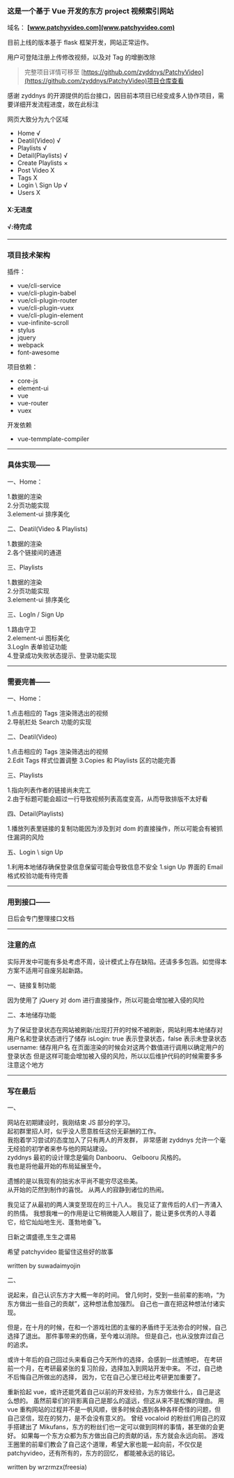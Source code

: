### 这是一个基于 Vue 开发的东方 project 视频索引网站

域名： **[www.patchyvideo.com](www.patchyvideo.com)**

目前上线的版本基于 flask 框架开发，网站正常运作。

用户可登陆注册上传修改视频，以及对 Tag 的增删改除

> 完整项目详情可移至 [https://github.com/zyddnys/PatchyVideo](https://github.com/zyddnys/PatchyVideo)项目仓库查看
>
> >

感谢 zyddnys 的开源提供的后台接口，因目前本项目已经变成多人协作项目，需要详细开发流程进度，故在此标注

网页大致分为九个区域

- Home √
- Deatil(Video) √
- Playlists √
- Detail(Playlists) √
- Create Playlists ×
- Post Video X
- Tags X
- Login \ Sign Up √
- Users X

#### X:无进度

#### √:待完成

---

### 项目技术架构

插件：

- vue/cli-service
- vue/cli-plugin-babel
- vue/cli-plugin-router
- vue/cli-plugin-vuex
- vue/cli-plugin-element
- vue-infinite-scroll
- stylus
- jquery
- webpack
- font-awesome

项目依赖：

- core-js
- element-ui
- vue
- vue-router
- vuex

开发依赖

- vue-temmplate-compiler

---

### 具体实现——

一、Home：

1.数据的渲染  
2.分页功能实现  
3.element-ui 排序美化

二、Deatil(Video & Playlists)

1.数据的渲染  
2.各个链接间的通道

三、Playlists

1.数据的渲染  
2.分页功能实现  
3.element-ui 排序美化

三、LogIn / Sign Up

1.路由守卫  
2.element-ui 图标美化  
3.LogIn 表单验证功能  
4.登录成功失败状态提示、登录功能实现

---

### 需要完善——

一、Home：

1.点击相应的 Tags 渲染筛选出的视频  
2.导航栏处 Search 功能的实现

二、Deatil(Video)

1.点击相应的 Tags 渲染筛选出的视频  
2.Edit Tags 样式位置调整
3.Copies 和 Playlists 区的功能完善

三、Playlists

1.指向列表作者的链接尚未完工  
2.由于标题可能会超过一行导致视频列表高度变高，从而导致排版不太好看

四、Detail(Playlists)

1.播放列表里链接的复制功能因为涉及到对 dom 的直接操作，所以可能会有被抓住漏洞的风险

五、Login \ sign Up

1.利用本地储存确保登录信息保留可能会导致信息不安全
1.sign Up 界面的 Email 格式校验功能有待完善

---

### 用到接口——

日后会专门整理接口文档

---

### 注意的点

实际开发中可能有多处考虑不周，设计模式上存在缺陷。还请多多包涵。如觉得本方案不适用可自废另起新路。

一、链接复制功能

因为使用了 jQuery 对 dom 进行直接操作，所以可能会增加被入侵的风险

二、本地储存功能

为了保证登录状态在网站被刷新/出现打开的时候不被刷新，网站利用本地储存对用户名和登录状态进行了储存
isLogin: true 表示登录状态，false 表示未登录状态
username: 储存用户名
在页面渲染的时候会对这两个数值进行调用以确定用户的登录状态
但是这样可能会增加被入侵的风险，所以以后维护代码的时候需要多多注意这个地方

---

### 写在最后

一、

网站在初期建设时，我刚结束 JS 部分的学习。  
起初群里招人时，似乎没人愿意胜任这份无薪酬的工作。  
我抱着学习尝试的态度加入了只有两人的开发群，
非常感谢 zyddnys 允许一个毫无经验的初学者来参与他的网站建设。  
zyddnys 最初的设计理念是偏向 Danbooru、 Gelbooru 风格的。  
我也是将他最开始的布局延展至今。

遗憾的是以我现有的拙劣水平尚不能穷尽这些美。  
从开始的茫然到制作的喜悦。
从两人的寂静到诸位的热闹。

我见证了从最初的两人演变至现在的三十八人。
我见证了宣传后的人们一齐涌入的热情。
我想我唯一的作用是让它稍微能入人眼目了，能让更多优秀的人寻着它，给它灿灿地生光、蓬勃地奋飞。

日新之谓盛德,生生之谓易

希望 patchyvideo 能留住这些好的故事

written by suwadaimyojin

二、

说起来，自己认识东方才大概一年的时间。
曾几何时，受到一些前辈的影响，“为东方做出一些自己的贡献”，这种想法愈加强烈。
自己也一直在把这种想法付诸实现。

但是，在十月的时候，在和一个游戏社团的主催的矛盾终于无法弥合的时候，自己选择了退出。
那件事带来的伤痛，至今难以消除。
但是自己，也从没放弃过自己的追求。

或许十年后的自己回过头来看自己今天所作的选择，会感到一丝遗憾吧，
在考研前一个月，在考研最紧张的复习阶段，选择加入到网站开发中来。
不过，自己绝不后悔自己所做出的选择，
因为，它在自己心里已经比考研更加重要了。

重新拾起 vue，或许还能凭着自己以前的开发经验，为东方做些什么，自己是这么想的。
虽然前辈们的背影离自己是那么的遥远，但这从来不是松懈的理由。
用 vue 重构网站的过程并不是一帆风顺，很多时候会遇到各种各样奇怪的问题，但自己坚信，现在的努力，是不会没有意义的。
曾经 vocaloid 的粉丝们用自己的双手搭建出了 Mikufans，东方的粉丝们也一定可以做到同样的事情，甚至做的会更好。
如果每一个东方众都为东方做出自己的贡献的话，东方就会永远向前。
游戏王圈里的前辈们教会了自己这个道理，希望大家也能一起向前，不仅仅是 patchyvideo，还有所有的，东方的回忆，
都能被永远的铭记。

written by wrzrmzx(freesia)
